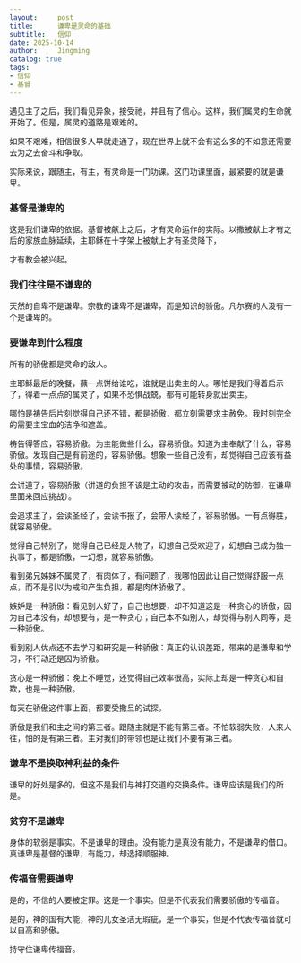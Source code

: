 ```yaml
---
layout:     post
title:      谦卑是灵命的基础
subtitle:   信仰
date: 2025-10-14
author:     Jingming
catalog: true
tags: 
- 信仰
- 基督
---
```


遇见主了之后，我们看见异象，接受祂，并且有了信心。这样，我们属灵的生命就开始了。但是，属灵的道路是艰难的。

如果不艰难，相信很多人早就走通了，现在世界上就不会有这么多的不如意还需要去为之去奋斗和争取。

实际来说，跟随主，有主，有灵命是一门功课。这门功课里面，最紧要的就是谦卑。

### 基督是谦卑的

这是我们谦卑的依据。基督被献上之后，才有灵命运作的实际。以撒被献上才有之后的家族血脉延续，主耶稣在十字架上被献上才有圣灵降下，

才有教会被兴起。

### 我们往往是不谦卑的

天然的自卑不是谦卑。宗教的谦卑不是谦卑，而是知识的骄傲。凡尔赛的人没有一个是谦卑的。

### 要谦卑到什么程度

所有的骄傲都是灵命的敌人。

主耶稣最后的晚餐，蘸一点饼给谁吃，谁就是出卖主的人。哪怕是我们得着启示了，得着一点点的属灵了，如果不恐惧战兢，都有可能转身就出卖主。

哪怕是祷告后片刻觉得自己还不错，都是骄傲，都立刻需要求主赦免。我时刻完全的需要主宝血的洁净和遮盖。

祷告得答应，容易骄傲。为主能做些什么，容易骄傲。知道为主奉献了什么，容易骄傲。发现自己是有前途的，容易骄傲。想象一些自己没有，却觉得自己应该有益处的事情，容易骄傲。

会讲道了，容易骄傲（讲道的负担不该是主动的攻击，而需要被动的防御，在谦卑里面来回应挑战）。

会追求主了，会读圣经了，会读书报了，会带人读经了，容易骄傲。一有点得胜，就容易骄傲。

觉得自己特别了，觉得自己已经是人物了，幻想自己受欢迎了，幻想自己成为独一执事了，都是骄傲，一幻想，就容易骄傲。

看到弟兄姊妹不属灵了，有肉体了，有问题了，我哪怕因此让自己觉得舒服一点点，而不是引以为戒和产生负担，都是肉体骄傲了。

嫉妒是一种骄傲：看见别人好了，自己也想要，却不知道这是一种贪心的骄傲，因为自己本没有，却想要有，是一种贪心；自己本不如别人，却觉得与别人同等，是一种骄傲。

看到别人优点还不去学习和研究是一种骄傲：真正的认识差距，带来的是谦卑和学习，不行动还是因为骄傲。

贪心是一种骄傲：晚上不睡觉，还觉得自己效率很高，实际上却是一种贪心和自欺，也是一种骄傲。

每天在骄傲这件事上面，都要受撒旦的试探。

骄傲是我们和主之间的第三者。跟随主就是不能有第三者。不怕软弱失败，人来人往，怕的是有第三者。主对我们的带领也是让我们不要有第三者。

### 谦卑不是换取神利益的条件

谦卑的好处是多的，但这不是我们与神打交道的交换条件。谦卑应该是我们的所是。

### 贫穷不是谦卑

身体的软弱是事实。不是谦卑的理由。没有能力是真没有能力，不是谦卑的借口。真谦卑是基督的谦卑，有能力，却选择顺服神。

### 传福音需要谦卑

是的，不信的人要被定罪。这是一个事实。但是不代表我们需要骄傲的传福音。

是的，神的国有大能，神的儿女圣洁无瑕疵，是一个事实，但是不代表传福音就可以自高和骄傲。

持守住谦卑传福音。
